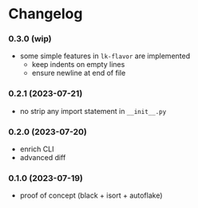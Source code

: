 #  Changelog

### 0.3.0 (wip)

- some simple features in `lk-flavor` are implemented
    - keep indents on empty lines
    - ensure newline at end of file

### 0.2.1 (2023-07-21)

- no strip any import statement in `__init__.py`

### 0.2.0 (2023-07-20)

- enrich CLI
- advanced diff

### 0.1.0 (2023-07-19)

- proof of concept (black + isort + autoflake)
